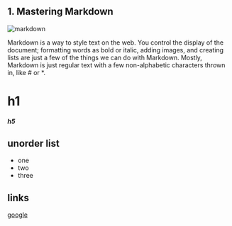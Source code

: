 
##  **1. Mastering Markdown**
![markdown](https://kirkstrobeck.github.io/whatismarkdown.com/img/markdown.png)


Markdown is a way to style text on the web. You control the display of the document; formatting words as bold or italic, adding images, and creating lists are just a few of the things we can do with Markdown. Mostly, Markdown is just regular text with a few non-alphabetic characters thrown in, like # or *.
# h1
##### h5
## unorder list
- one
- two
- three
## links
[google](https://www.google.com/)
